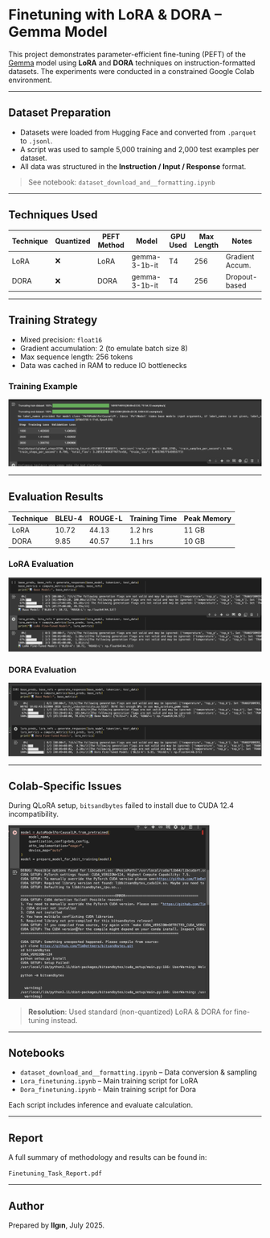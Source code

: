 # Finetuning with LoRA & DORA – Gemma Model

This project demonstrates parameter-efficient fine-tuning (PEFT) of the [Gemma](https://huggingface.co/google/gemma-3-1b-it) model using **LoRA** and **DORA** techniques on instruction-formatted datasets. The experiments were conducted in a constrained Google Colab environment.

---

## Dataset Preparation

- Datasets were loaded from Hugging Face and converted from `.parquet` to `.jsonl`.
- A script was used to sample 5,000 training and 2,000 test examples per dataset.
- All data was structured in the **Instruction / Input / Response** format.

> See notebook: `dataset_download_and__formatting.ipynb`

---

## Techniques Used

| Technique | Quantized | PEFT Method | Model        | GPU Used | Max Length | Notes            |
|----------|-----------|-------------|---------------|----------|------------|------------------|
| LoRA     | ❌        | LoRA        | gemma-3-1b-it | T4       | 256        | Gradient Accum.  |
| DORA     | ❌        | DORA        | gemma-3-1b-it | T4       | 256        | Dropout-based    |

---

##  Training Strategy

- Mixed precision: `float16`
- Gradient accumulation: 2 (to emulate batch size 8)
- Max sequence length: 256 tokens
- Data was cached in RAM to reduce IO bottlenecks

###  Training Example

![Lora Training](images/Lora_Training.png)

---

##  Evaluation Results

| Technique | BLEU-4 | ROUGE-L | Training Time | Peak Memory |
|-----------|--------|---------|---------------|-------------|
| LoRA      | 10.72  | 44.13   | 1.2 hrs       | 11 GB       |
| DORA      | 9.85   | 40.57   | 1.1 hrs       | 10 GB       |

###  LoRA Evaluation

![LoRA Evaluation](images/Lora_evaluate.png)

###  DORA Evaluation

![DORA Evaluation](images/Dora_evaluate.png)


---

##  Colab-Specific Issues

During QLoRA setup, `bitsandbytes` failed to install due to CUDA 12.4 incompatibility.


<img src="images/bitsandbytes_error.png" alt="bitsandbytes error" width="400">

> **Resolution**: Used standard (non-quantized) LoRA & DORA for fine-tuning instead.

---

##  Notebooks

- `dataset_download_and__formatting.ipynb` – Data conversion & sampling  
- `Lora_finetuning.ipynb` – Main training script for LoRA
- `Dora_finetuning.ipynb` - Main training script for Dora

Each script includes inference and evaluate calculation.

---

## Report

A full summary of methodology and results can be found in:

 `Finetuning_Task_Report.pdf`

---

##  Author

Prepared by **Ilgın**, July 2025.
